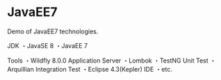 JavaEE7
=======

Demo of JavaEE7 technologies.

JDK
・JavaSE 8
・JavaEE 7

Tools
・Wildfly 8.0.0        Application Server
・Lombok
・TestNG               Unit Test
・Arquillian           Integration Test
・Eclipse 4.3(Kepler)  IDE
・etc.
